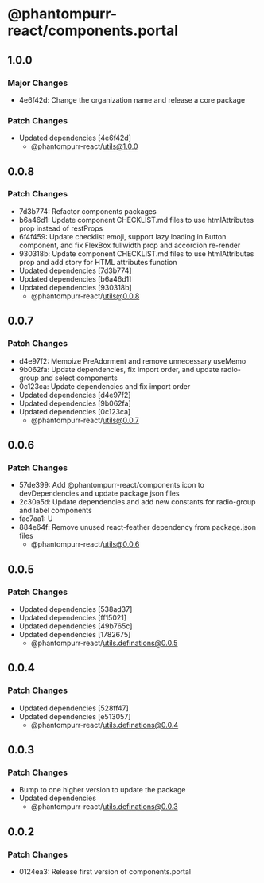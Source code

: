 # @phantompurr-react/components.portal

## 1.0.0

### Major Changes

- 4e6f42d: Change the organization name and release a core package

### Patch Changes

- Updated dependencies [4e6f42d]
  - @phantompurr-react/utils@1.0.0

## 0.0.8

### Patch Changes

- 7d3b774: Refactor components packages
- b6a46d1: Update component CHECKLIST.md files to use htmlAttributes prop instead of restProps
- 6f4f459: Update checklist emoji, support lazy loading in Button component, and fix FlexBox fullwidth prop and accordion re-render
- 930318b: Update component CHECKLIST.md files to use htmlAttributes prop and add story for HTML attributes function
- Updated dependencies [7d3b774]
- Updated dependencies [b6a46d1]
- Updated dependencies [930318b]
  - @phantompurr-react/utils@0.0.8

## 0.0.7

### Patch Changes

- d4e97f2: Memoize PreAdorment and remove unnecessary useMemo
- 9b062fa: Update dependencies, fix import order, and update radio-group and select components
- 0c123ca: Update dependencies and fix import order
- Updated dependencies [d4e97f2]
- Updated dependencies [9b062fa]
- Updated dependencies [0c123ca]
  - @phantompurr-react/utils@0.0.7

## 0.0.6

### Patch Changes

- 57de399: Add @phantompurr-react/components.icon to devDependencies and update package.json files
- 2c30a5d: Update dependencies and add new constants for radio-group and label components
- fac7aa1: U
- 884e64f: Remove unused react-feather dependency from package.json files
  - @phantompurr-react/utils@0.0.6

## 0.0.5

### Patch Changes

- Updated dependencies [538ad37]
- Updated dependencies [ff15021]
- Updated dependencies [49b765c]
- Updated dependencies [1782675]
  - @phantompurr-react/utils.definations@0.0.5

## 0.0.4

### Patch Changes

- Updated dependencies [528ff47]
- Updated dependencies [e513057]
  - @phantompurr-react/utils.definations@0.0.4

## 0.0.3

### Patch Changes

- Bump to one higher version to update the package
- Updated dependencies
  - @phantompurr-react/utils.definations@0.0.3

## 0.0.2

### Patch Changes

- 0124ea3: Release first version of components.portal
